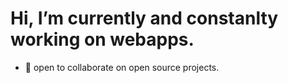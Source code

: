    # Hi, I’m currently and constanlty working on webapps.
- 🌱 open to collaborate on open source projects.

<!---
fsmutimeer/fsmutimeer is a ✨ special ✨ repository because its `README.md` (this file) appears on your GitHub profile.
You can click the Preview link to take a look at your changes.
--->
